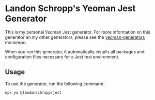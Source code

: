 # Landon Schropp's Yeoman Jest Generator

This is my personal Yeoman Jest generator. For more information on this generator an my other
generators, please see the [yeoman-generators](https://github.com/LandonSchropp/yeoman-generators)
monorepo.

When you run this generator, it automatically installs all packages and configuration files
necessary for a Jest test environment.

## Usage

To use the generator, run the following command:

```sh
npx yo @landonschropp/jest
```

